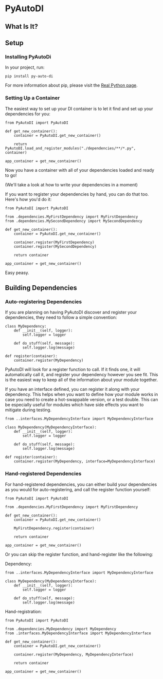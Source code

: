 # PyAutoDI #

## What Is It? ##

## Setup ##

### Installing PyAutoDi ###

In your project, run:

```
pip install py-auto-di
```

For more information about pip, please visit the [Real Python page](https://realpython.com/what-is-pip/).

### Setting Up a Container ###

The easiest way to set up your DI container is to let it find and set up your dependencies for you:

```
from PyAutoDI import PyAutoDI

def get_new_container():
    container = PyAutoDI.get_new_container()

    return PyAutoDI.load_and_register_modules("./dependencies/**/*.py", container)

app_container = get_new_container()
```

Now you have a container with all of your dependencies loaded and ready to go!

(We'll take a look at how to write your dependencies in a moment)

If you want to register your dependencies by hand, you can do that too. Here's how you'd do it:

```
from PyAutoDI import PyAutoDI

from .dependencies.MyFirstDependency import MyFirstDependency
from .dependencies.MySecondDependency import MySecondDependency

def get_new_container():
    container = PyAutoDI.get_new_container()

    container.register(MyFirstDependency)
    container.register(MySecondDependency)

    return container

app_container = get_new_container()
```

Easy peasy.

## Building Dependencies ##

### Auto-registering Dependencies ###
If you are planning on having PyAutoDI discover and register your dependencies, they need to follow a simple convention:

```
class MyDependency:
    def __init__(self, logger):
        self.logger = logger

    def do_stuff(self, message):
        self.logger.log(message)

def register(container):
    container.register(MyDependency)
```

PyAutoDI will look for a register function to call. If it finds one, it will automatically call it, and register your dependency however you see fit. This is the easiest way to keep all of the information about your module together.

If you have an interface defined, you can register it along with your dependency. This helps when you want to define how your module works in case you need to create a hot-swappable version, or a test double. This can be especially useful for modules which have side effects you want to mitigate during testing.

```
from ..interfaces.MyDependencyInterface import MyDependencyInterface

class MyDependency(MyDependencyInterface):
    def __init__(self, logger):
        self.logger = logger

    def do_stuff(self, message):
        self.logger.log(message)

def register(container):
    container.register(MyDependency, interface=MyDependencyInterface)
```

### Hand-registered Dependencies ###

For hand-registered dependencies, you can either build your dependencies as you would for auto-registering, and call the register function yourself:

```
from PyAutoDI import PyAutoDI

from .dependencies.MyFirstDependency import MyFirstDependency

def get_new_container():
    container = PyAutoDI.get_new_container()

    MyFirstDependency.register(container)

    return container

app_container = get_new_container()
```

Or you can skip the register function, and hand-register like the following:

Dependency:

```
from ..interfaces.MyDependencyInterface import MyDependencyInterface

class MyDependency(MyDependencyInterface):
    def __init__(self, logger):
        self.logger = logger

    def do_stuff(self, message):
        self.logger.log(message)
```

Hand-registration:

```
from PyAutoDI import PyAutoDI

from .dependencies.MyDependency import MyDependency
from .interfaces.MyDependencyInterface import MyDependencyInterface

def get_new_container():
    container = PyAutoDI.get_new_container()

    container.register(MyDependency, MyDependencyInterface)

    return container

app_container = get_new_container()
```